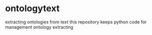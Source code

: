 # ontologytext
extracting ontologies from text
this repository keeps python code for  management ontology extracting
